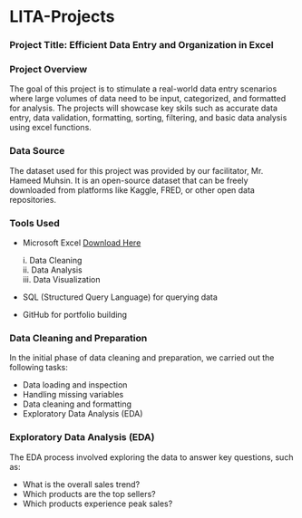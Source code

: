 # LITA-Projects

 ### Project Title: Efficient Data Entry and Organization in Excel
 
 ### Project Overview
 The goal of this project is to stimulate a real-world  data entry scenarios where large volumes of data need to be input, categorized, and formatted for analysis. The projects will showcase key skils such as accurate data entry, data validation, formatting, sorting, filtering, and basic data analysis using excel functions.  
        
 ###  Data Source  
The dataset used for this project was provided by our facilitator, Mr. Hameed Muhsin. It is an open-source dataset that can be freely downloaded from platforms like Kaggle, FRED, or other open data repositories.

### Tools Used
- Microsoft Excel [Download Here](https://www.microsoft.com)
  
   i. Data Cleaning  
   ii. Data Analysis  
   iii. Data Visualization
   
- SQL (Structured Query Language) for querying data  
- GitHub for portfolio building  

### Data Cleaning and Preparation  
In the initial phase of data cleaning and preparation, we carried out the following tasks:  
- Data loading and inspection  
- Handling missing variables  
- Data cleaning and formatting  
- Exploratory Data Analysis (EDA)  

### Exploratory Data Analysis (EDA) 
The EDA process involved exploring the data to answer key questions, such as:  
- What is the overall sales trend?  
- Which products are the top sellers?  
- Which products experience peak sales?






















